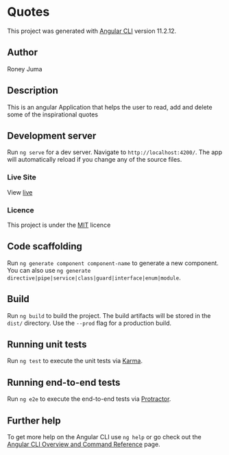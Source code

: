 # Quotes

This project was generated with [Angular CLI](https://github.com/angular/angular-cli) version 11.2.12.

## Author
Roney Juma

## Description
This is an angular Application that helps the user to read, add and delete some of the inspirational quotes

## Development server

Run `ng serve` for a dev server. Navigate to `http://localhost:4200/`. The app will automatically reload if you change any of the source files.

### Live Site
View [live](https://roney-juma.github.io/Quotes_angular/)
### Licence
This project is under the  [MIT](LICENSE) licence

## Code scaffolding

Run `ng generate component component-name` to generate a new component. You can also use `ng generate directive|pipe|service|class|guard|interface|enum|module`.

## Build

Run `ng build` to build the project. The build artifacts will be stored in the `dist/` directory. Use the `--prod` flag for a production build.

## Running unit tests

Run `ng test` to execute the unit tests via [Karma](https://karma-runner.github.io).

## Running end-to-end tests

Run `ng e2e` to execute the end-to-end tests via [Protractor](http://www.protractortest.org/).

## Further help

To get more help on the Angular CLI use `ng help` or go check out the [Angular CLI Overview and Command Reference](https://angular.io/cli) page.
